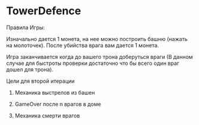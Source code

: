 # TowerDefence
Правила Игры:

Изначально дается 1 монета, на нее можно построить башню (нажать на молоточек). После убийства врага вам дается 1 монета.

Игра заканчивается когда до вашего трона доберуться враги (В данном случае для быстроты проверки достаточно что бы всего один враг дошел для трона).


Цели для второй итерации

  1. Механика выстрелов из башен
 
  2. GameOver после n врагов в доме
 
  3. Механика смерти врагов
